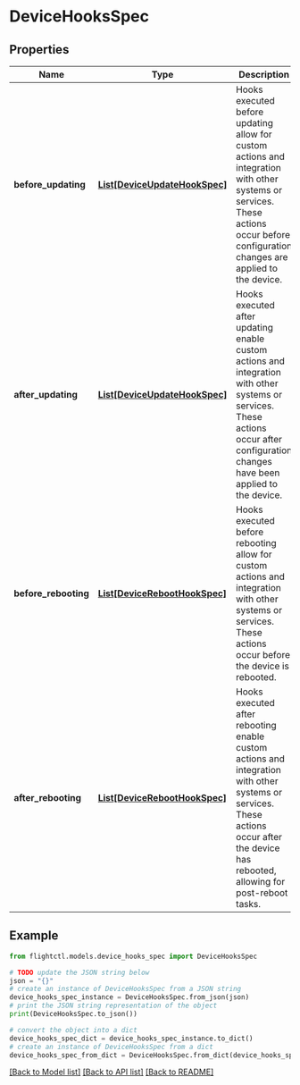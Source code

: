 # DeviceHooksSpec


## Properties

Name | Type | Description | Notes
------------ | ------------- | ------------- | -------------
**before_updating** | [**List[DeviceUpdateHookSpec]**](DeviceUpdateHookSpec.md) | Hooks executed before updating allow for custom actions and integration with other systems or services. These actions occur before configuration changes are applied to the device.  | [optional] 
**after_updating** | [**List[DeviceUpdateHookSpec]**](DeviceUpdateHookSpec.md) | Hooks executed after updating enable custom actions and integration with other systems or services. These actions occur after configuration changes have been applied to the device.  | [optional] 
**before_rebooting** | [**List[DeviceRebootHookSpec]**](DeviceRebootHookSpec.md) | Hooks executed before rebooting allow for custom actions and integration with other systems or services. These actions occur before the device is rebooted.  | [optional] 
**after_rebooting** | [**List[DeviceRebootHookSpec]**](DeviceRebootHookSpec.md) | Hooks executed after rebooting enable custom actions and integration with other systems or services. These actions occur after the device has rebooted, allowing for post-reboot tasks.  | [optional] 

## Example

```python
from flightctl.models.device_hooks_spec import DeviceHooksSpec

# TODO update the JSON string below
json = "{}"
# create an instance of DeviceHooksSpec from a JSON string
device_hooks_spec_instance = DeviceHooksSpec.from_json(json)
# print the JSON string representation of the object
print(DeviceHooksSpec.to_json())

# convert the object into a dict
device_hooks_spec_dict = device_hooks_spec_instance.to_dict()
# create an instance of DeviceHooksSpec from a dict
device_hooks_spec_from_dict = DeviceHooksSpec.from_dict(device_hooks_spec_dict)
```
[[Back to Model list]](../README.md#documentation-for-models) [[Back to API list]](../README.md#documentation-for-api-endpoints) [[Back to README]](../README.md)


